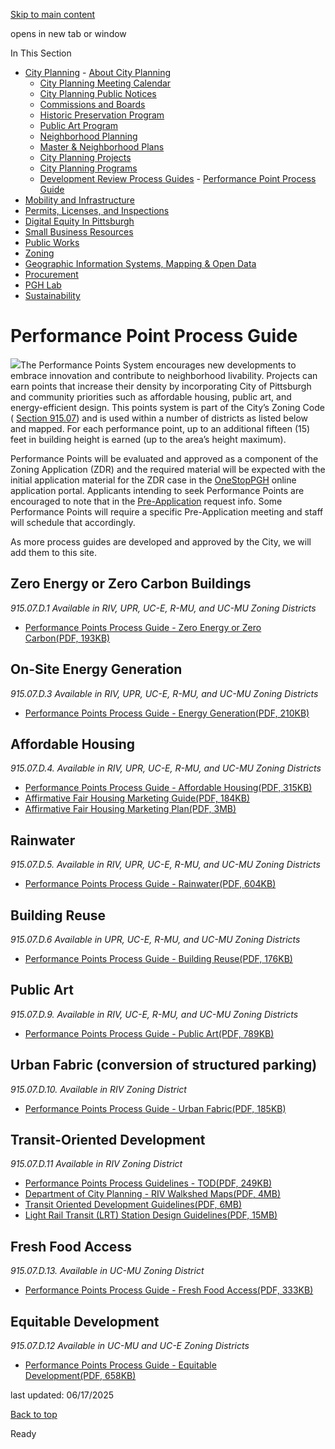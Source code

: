 [Skip to main content](https://www.pittsburghpa.gov/Business-Development/City-Planning/Process-Guides/Performance-Point-Process-Guide#main-content)

opens in new tab or window

In This Section

- [City Planning](https://www.pittsburghpa.gov/Business-Development/City-Planning)  - [About City Planning](https://www.pittsburghpa.gov/Business-Development/City-Planning/About-DCP)
  - [City Planning Meeting Calendar](https://www.pittsburghpa.gov/Business-Development/City-Planning/City-Planning-Meetings)
  - [City Planning Public Notices](https://www.pittsburghpa.gov/Business-Development/City-Planning/Public-Notices)
  - [Commissions and Boards](https://www.pittsburghpa.gov/Business-Development/City-Planning/Commissions-and-Boards)
  - [Historic Preservation Program](https://www.pittsburghpa.gov/Business-Development/City-Planning/Historic-Preservation-Program)
  - [Public Art Program](https://www.pittsburghpa.gov/Business-Development/City-Planning/Public-Art)
  - [Neighborhood Planning](https://www.pittsburghpa.gov/Business-Development/City-Planning/Neighborhood-Planning)
  - [Master & Neighborhood Plans](https://www.pittsburghpa.gov/Business-Development/City-Planning/Master-Neighborhood-Plans)
  - [City Planning Projects](https://www.pittsburghpa.gov/Business-Development/City-Planning/Projects)
  - [City Planning Programs](https://www.pittsburghpa.gov/Business-Development/City-Planning/Planning-Programs)
  - [Development Review Process Guides](https://www.pittsburghpa.gov/Business-Development/City-Planning/Process-Guides)    - [Performance Point Process Guide](https://www.pittsburghpa.gov/Business-Development/City-Planning/Process-Guides/Performance-Point-Process-Guide)
- [Mobility and Infrastructure](https://www.pittsburghpa.gov/Business-Development/Mobility-and-Infrastructure)
- [Permits, Licenses, and Inspections](https://www.pittsburghpa.gov/Business-Development/Permits-Licenses-and-Inspections)
- [Digital Equity In Pittsburgh](https://www.pittsburghpa.gov/Business-Development/Digital-Equity-In-Pittsburgh)
- [Small Business Resources](https://www.pittsburghpa.gov/Business-Development/Small-Business-Resources)
- [Public Works](https://www.pittsburghpa.gov/Business-Development/Public-Works)
- [Zoning](https://www.pittsburghpa.gov/Business-Development/Zoning)
- [Geographic Information Systems, Mapping & Open Data](https://www.pittsburghpa.gov/Business-Development/Geographic-Information-Systems-Mapping-Open-Data)
- [Procurement](https://www.pittsburghpa.gov/Business-Development/Procurement)
- [PGH Lab](https://www.pittsburghpa.gov/Business-Development/PGH-Lab)
- [Sustainability](https://www.pittsburghpa.gov/Business-Development/Sustainability)

# Performance Point Process Guide

![](https://www.pittsburghpa.gov/files/assets/city/v/1/dcp/images/21793_performance_points_zoning_june2023.jpg)The Performance Points System encourages new developments to embrace innovation and contribute to neighborhood livability. Projects can earn points that increase their density by incorporating City of Pittsburgh and community priorities such as affordable housing, public art, and energy-efficient design. This points system is part of the City’s Zoning Code ( [Section 915.07](https://library.municode.com/pa/pittsburgh/codes/code_of_ordinances?nodeId=PIZOCO_TITNINEZOCO_ARTVIDEST_CH915ENPEST_915.07PEPOSY)) and is used within a number of districts as listed below and mapped. For each performance point, up to an additional fifteen (15) feet in building height is earned (up to the area’s height maximum).

Performance Points will be evaluated and approved as a component of the Zoning Application (ZDR) and the required material will be expected with the initial application material for the ZDR case in the [OneStopPGH](https://pittsburghpa.gov/onestoppgh/) online application portal. Applicants intending to seek Performance Points are encouraged to note that in the [Pre-Application](https://www.pittsburghpa.gov/Business-Development/Zoning/Planning-Application-and-Process/Pre-Application-Meeting) request info. Some Performance Points will require a specific Pre-Application meeting and staff will schedule that accordingly.

As more process guides are developed and approved by the City, we will add them to this site.

## Zero Energy or Zero Carbon Buildings

_915.07.D.1 Available in RIV, UPR, UC-E, R-MU, and UC-MU Zoning Districts_

- [Performance Points Process Guide - Zero Energy or Zero Carbon(PDF, 193KB)](https://www.pittsburghpa.gov/files/assets/city/v/1/dcp/documents/20056_performance_points_process_guide_-_zero_energy_zero_carbon.pdf)

## On-Site Energy Generation

_915.07.D.3 Available in RIV, UPR, UC-E, R-MU, and UC-MU Zoning Districts_

- [Performance Points Process Guide - Energy Generation(PDF, 210KB)](https://www.pittsburghpa.gov/files/assets/city/v/1/dcp/documents/19557_performance_points_process_guide_-_on-site_energy.pdf)

## Affordable Housing

_915.07.D.4. Available in RIV, UPR, UC-E, R-MU, and UC-MU Zoning Districts_

- [Performance Points Process Guide - Affordable Housing(PDF, 315KB)](https://www.pittsburghpa.gov/files/assets/city/v/1/dcp/documents/19702_performance_points_process_guide_-_affordable_housing.pdf)
- [Affirmative Fair Housing Marketing Guide(PDF, 184KB)](https://www.pittsburghpa.gov/files/assets/city/v/1/dcp/documents/19553_affirmative_fair_housing_marketing_guide.pdf)
- [Affirmative Fair Housing Marketing Plan(PDF, 3MB)](https://www.pittsburghpa.gov/files/assets/city/v/1/dcp/documents/19554_affirmative_fair_housing_marketing_plan.pdf)

## Rainwater

_915.07.D.5. Available in RIV, UPR, UC-E, R-MU, and UC-MU Zoning Districts_

- [Performance Points Process Guide - Rainwater(PDF, 604KB)](https://www.pittsburghpa.gov/files/assets/city/v/1/dcp/documents/20472_performance_points_process_guide_-_rainwater.pdf)

## Building Reuse

_915.07.D.6 Available in UPR, UC-E, R-MU, and UC-MU Zoning Districts_

- [Performance Points Process Guide - Building Reuse(PDF, 176KB)](https://www.pittsburghpa.gov/files/assets/city/v/1/dcp/documents/15222_peformance_points_process_guide_-_building_reuse.pdf)

## Public Art

_915.07.D.9. Available in RIV, UC-E, R-MU, and UC-MU Zoning Districts_

- [Performance Points Process Guide - Public Art(PDF, 789KB)](https://www.pittsburghpa.gov/files/assets/city/v/1/dcp/documents/20473_performance_points_process_guide_-_public_art.pdf)

## Urban Fabric (conversion of structured parking)

_915.07.D.10. Available in RIV Zoning District_

- [Performance Points Process Guide - Urban Fabric(PDF, 185KB)](https://www.pittsburghpa.gov/files/assets/city/v/1/dcp/documents/19701_performance_points_process_guide_-_urban_fabric.pdf)

## Transit-Oriented Development

_915.07.D.11 Available in RIV Zoning District_

- [Performance Points Process Guidelines - TOD(PDF, 249KB)](https://www.pittsburghpa.gov/files/assets/city/v/1/dcp/documents/15221_peformance_points_process_guidelines_-_tod.pdf)
- [Department of City Planning - RIV Walkshed Maps(PDF, 4MB)](https://www.pittsburghpa.gov/files/assets/city/v/1/dcp/documents/15223_riv_walkshed_maps.pdf)
- [Transit Oriented Development Guidelines(PDF, 6MB)](https://www.pittsburghpa.gov/files/assets/city/v/1/dcp/documents/todguidelines.pdf)
- [Light Rail Transit (LRT) Station Design Guidelines(PDF, 15MB)](https://www.pittsburghpa.gov/files/assets/city/v/1/dcp/documents/lrtguidelines72018.pdf)

## Fresh Food Access

_915.07.D.13. Available in UC-MU Zoning District_

- [Performance Points Process Guide - Fresh Food Access(PDF, 333KB)](https://www.pittsburghpa.gov/files/assets/city/v/1/dcp/documents/19700_performance_points_process_guide_-_fresh_food_access.pdf)

## Equitable Development

_915.07.D.12 Available in UC-MU and UC-E Zoning Districts_

- [Performance Points Process Guide - Equitable Development(PDF, 658KB)](https://www.pittsburghpa.gov/files/assets/city/v/1/dcp/documents/20264_peformance_points_process_guide_-_equitable_development_.pdf)

last updated: 06/17/2025

[Back to top](https://www.pittsburghpa.gov/Business-Development/City-Planning/Process-Guides/Performance-Point-Process-Guide#body-top)

Ready
